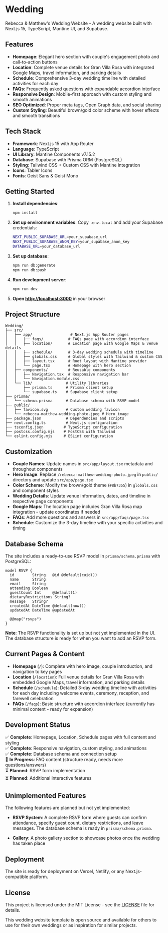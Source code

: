 # Wedding

Rebecca & Matthew's Wedding Website - A wedding website built with Next.js 15, TypeScript, Mantine UI, and Supabase.

## Features

- **Homepage**: Elegant hero section with couple's engagement photo and call-to-action buttons
- **Location**: Complete venue details for Gran Villa Rosa with integrated Google Maps, travel information, and parking details
- **Schedule**: Comprehensive 3-day wedding timeline with detailed activities for each day
- **FAQs**: Frequently asked questions with expandable accordion interface
- **Responsive Design**: Mobile-first approach with custom styling and smooth animations
- **SEO Optimized**: Proper meta tags, Open Graph data, and social sharing
- **Custom Styling**: Beautiful brown/gold color scheme with hover effects and smooth transitions

## Tech Stack

- **Framework**: Next.js 15 with App Router
- **Language**: TypeScript
- **UI Library**: Mantine Components v7.15.2
- **Database**: Supabase with Prisma ORM (PostgreSQL)
- **Styling**: Tailwind CSS + Custom CSS with Mantine integration
- **Icons**: Tabler Icons
- **Fonts**: Geist Sans & Geist Mono

## Getting Started

1. **Install dependencies**:
   ```bash
   npm install
   ```

2. **Set up environment variables**:
   Copy `.env.local` and add your Supabase credentials:
   ```bash
   NEXT_PUBLIC_SUPABASE_URL=your_supabase_url
   NEXT_PUBLIC_SUPABASE_ANON_KEY=your_supabase_anon_key
   DATABASE_URL=your_database_url
   ```

3. **Set up database**:
   ```bash
   npm run db:generate
   npm run db:push
   ```

4. **Run development server**:
   ```bash
   npm run dev
   ```

5. **Open [http://localhost:3000](http://localhost:3000)** in your browser

## Project Structure

```
Wedding/
├── src/
│   ├── app/                 # Next.js App Router pages
│   │   ├── faqs/           # FAQs page with accordion interface
│   │   ├── location/       # Location page with Google Maps & venue details
│   │   ├── schedule/       # 3-day wedding schedule with timeline
│   │   ├── globals.css     # Global styles with Tailwind & custom CSS
│   │   ├── layout.tsx      # Root layout with Mantine provider
│   │   └── page.tsx        # Homepage with hero section
│   ├── components/         # Reusable components
│   │   ├── Navigation.tsx  # Responsive navigation bar
│   │   └── Navigation.module.css
│   └── lib/               # Utility libraries
│       ├── prisma.ts      # Prisma client setup
│       └── supabase.ts    # Supabase client setup
├── prisma/
│   └── schema.prisma      # Database schema with RSVP model
├── public/
│   ├── favicon.svg        # Custom wedding favicon
│   └── rebecca-matthew-wedding-photo.jpeg # Hero image
├── package.json           # Dependencies and scripts
├── next.config.ts         # Next.js configuration
├── tsconfig.json         # TypeScript configuration
├── postcss.config.mjs    # PostCSS with Tailwind
└── eslint.config.mjs     # ESLint configuration
```

## Customization

- **Couple Names**: Update names in `src/app/layout.tsx` metadata and throughout components
- **Hero Image**: Replace `/rebecca-matthew-wedding-photo.jpeg` in `public/` directory and update `src/app/page.tsx`
- **Color Scheme**: Modify the brown/gold theme (`#8b7355`) in `globals.css` and component styles
- **Wedding Details**: Update venue information, dates, and timeline in respective page components
- **Google Maps**: The location page includes Gran Villa Rosa map integration - update coordinates if needed
- **FAQs**: Add more questions and answers in `src/app/faqs/page.tsx`
- **Schedule**: Customize the 3-day timeline with your specific activities and timing

## Database Schema

The site includes a ready-to-use RSVP model in `prisma/schema.prisma` with PostgreSQL:

```prisma
model RSVP {
  id        String   @id @default(cuid())
  name      String
  email     String
  attending Boolean
  guestCount Int     @default(1)
  dietaryRestrictions String?
  message   String?
  createdAt DateTime @default(now())
  updatedAt DateTime @updatedAt

  @@map("rsvps")
}
```

**Note**: The RSVP functionality is set up but not yet implemented in the UI. The database structure is ready for when you want to add an RSVP form.

## Current Pages & Content

- **Homepage** (`/`): Complete with hero image, couple introduction, and navigation to key pages
- **Location** (`/location`): Full venue details for Gran Villa Rosa with embedded Google Maps, travel information, and parking details
- **Schedule** (`/schedule`): Detailed 3-day wedding timeline with activities for each day including welcome events, ceremony, reception, and farewell celebration
- **FAQs** (`/faqs`): Basic structure with accordion interface (currently has minimal content - ready for expansion)

## Development Status

✅ **Complete**: Homepage, Location, Schedule pages with full content and styling  
✅ **Complete**: Responsive navigation, custom styling, and animations  
✅ **Complete**: Database schema and connection setup  
🔄 **In Progress**: FAQ content (structure ready, needs more questions/answers)  
⏳ **Planned**: RSVP form implementation  
⏳ **Planned**: Additional interactive features

## Unimplemented Features

The following features are planned but not yet implemented:

- **RSVP System**: A complete RSVP form where guests can confirm attendance, specify guest count, dietary restrictions, and leave messages. The database schema is ready in `prisma/schema.prisma`.

- **Gallery**: A photo gallery section to showcase photos once the wedding has taken place
 

## Deployment

The site is ready for deployment on Vercel, Netlify, or any Next.js-compatible platform.

## License

This project is licensed under the MIT License - see the [LICENSE](LICENSE) file for details.

This wedding website template is open source and available for others to use for their own weddings or as inspiration for similar projects.